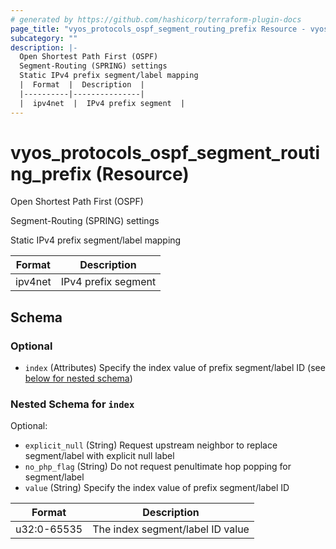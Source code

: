 ```yaml
---
# generated by https://github.com/hashicorp/terraform-plugin-docs
page_title: "vyos_protocols_ospf_segment_routing_prefix Resource - vyos"
subcategory: ""
description: |-
  Open Shortest Path First (OSPF)
  Segment-Routing (SPRING) settings
  Static IPv4 prefix segment/label mapping
  |  Format  |  Description  |
  |----------|---------------|
  |  ipv4net  |  IPv4 prefix segment  |
---
```


# vyos_protocols_ospf_segment_routing_prefix (Resource)

Open Shortest Path First (OSPF)

Segment-Routing (SPRING) settings

Static IPv4 prefix segment/label mapping

|  Format  |  Description  |
|----------|---------------|
|  ipv4net  |  IPv4 prefix segment  |



<!-- schema generated by tfplugindocs -->
## Schema

### Optional

- `index` (Attributes) Specify the index value of prefix segment/label ID (see [below for nested schema](#nestedatt--index))

<a id="nestedatt--index"></a>
### Nested Schema for `index`

Optional:

- `explicit_null` (String) Request upstream neighbor to replace segment/label with explicit null label
- `no_php_flag` (String) Do not request penultimate hop popping for segment/label
- `value` (String) Specify the index value of prefix segment/label ID

|  Format  |  Description  |
|----------|---------------|
|  u32:0-65535  |  The index segment/label ID value  |
